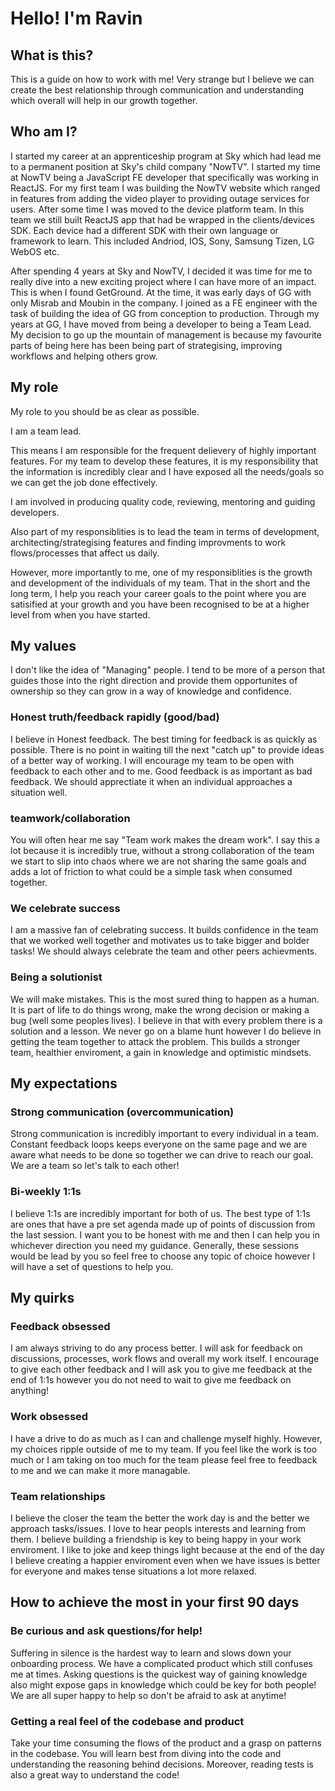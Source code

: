 # Hello! I'm Ravin

## What is this?
This is a guide on how to work with me! Very strange but I believe we can create the best relationship through communication and understanding which overall will help in our growth together.

## Who am I?

I started my career at an apprenticeship program at Sky which had lead me to a permanent position at Sky's child company "NowTV". I started my time at NowTV being a JavaScript FE developer that specifically was working in ReactJS. For my first team I was building the NowTV website which ranged in features from adding the video player to providing outage services for users. After some time I was moved to the device platform team. In this team we still built ReactJS app that had be wrapped in the clients/devices SDK. Each device had a different SDK with their own language or framework to learn. This included Andriod, IOS, Sony, Samsung Tizen, LG WebOS etc.

After spending 4 years at Sky and NowTV, I decided it was time for me to really dive into a new exciting project where I can have more of an impact. This is when I found GetGround. At the time, it was early days of GG with only Misrab and Moubin in the company. I joined as a FE engineer with the task of building the idea of GG from conception to production. Through my years at GG, I have moved from being a developer to being a Team Lead. My decision to go up the mountain of management is because my favourite parts of being here has been being part of strategising, improving workflows and helping others grow.

## My role

My role to you should be as clear as possible.

I am a team lead. 

This means I am responsible for the frequent delievery of highly important features. For my team to develop these features, it is my responsibility that the information is incredibly clear and I have exposed all the needs/goals so we can get the job done effectively.

I am involved in producing quality code, reviewing, mentoring and guiding developers.

Also part of my responsiblities is to lead the team in terms of development, architecting/strategising features and finding improvments to work flows/processes that affect us daily.

However, more importantly to me, one of my responsiblities is the growth and development of the individuals of my team. That in the short and the long term, I help you reach your career goals to the point where you are satisified at your growth and you have been recognised to be at a higher level from when you have started.


## My values

I don't like the idea of "Managing" people. I tend to be more of a person that guides those into the right direction and provide them opportunites of ownership so they can grow in a way of knowledge and confidence.

### Honest truth/feedback rapidly (good/bad)

I believe in Honest feedback. The best timing for feedback is as quickly as possible. There is no point in waiting till the next "catch up" to provide ideas of a better way of working. I will encourage my team to be open with feedback to each other and to me. Good feedback is as important as bad feedback. We should apprectiate it when an individual approaches a situation well.

### teamwork/collaboration

You will often hear me say "Team work makes the dream work". I say this a lot because it is incredibly true, without a strong collaboration of the team we start to slip into chaos where we are not sharing the same goals and adds a lot of friction to what could be a simple task when consumed together.

### We celebrate success

I am a massive fan of celebrating success. It builds confidence in the team that we worked well together and motivates us to take bigger and bolder tasks! We should always celebrate the team and other peers achievments.

### Being a solutionist

We will make mistakes. This is the most sured thing to happen as a human. It is part of life to do things wrong, make the wrong decision or making a bug (well some peoples lives). I believe in that with every problem there is a solution and a lesson. We never go on a blame hunt however I do believe in getting the team together to attack the problem. This builds a stronger team, healthier enviroment, a gain in knowledge and optimistic mindsets.

## My expectations

### Strong communication (overcommunication)

Strong communication is incredibly important to every individual in a team. Constant feedback loops keeps everyone on the same page and we are aware what needs to be done so together we can drive to reach our goal. We are a team so let's talk to each other!

<!-- Suffering silently will not get you far or quick enough to where you would like to be. Asking for help is incredibly encouraged as having someone next to you will help you gain a deeper knowledge and we move faster as a team. -->

### Bi-weekly 1:1s

I believe 1:1s are incredibly important for both of us. The best type of 1:1s are ones that have a pre set agenda made up of points of discussion from the last session. I want you to be honest with me and then I can help you in whichever direction you need my guidance. Generally, these sessions would be lead by you so feel free to choose any topic of choice however I will have a set of questions to help you.

## My quirks

### Feedback obsessed 

I am always striving to do any process better. I will ask for feedback on discussions, processes, work flows and overall my work itself. I encourage to give each other feedback and I will ask you to give me feedback at the end of 1:1s however you do not need to wait to give me feedback on anything! 

### Work obsessed

I have a drive to do as much as I can and challenge myself highly. However, my choices ripple outside of me to my team. If you feel like the work is too much or I am taking on too much for the team please feel free to feedback to me and we can make it more managable.

### Team relationships

I believe the closer the team the better the work day is and the better we approach tasks/issues. I love to hear peopls interests and learning from them. I believe building a friendship is key to being happy in your work enviroment. I like to joke and keep things light because at the end of the day I believe creating a happier enviroment even when we have issues is better for everyone and makes tense situations a lot more relaxed.

## How to achieve the most in your first 90 days

### Be curious and ask questions/for help!

Suffering in silence is the hardest way to learn and slows down your onboarding process. We have a complicated product which still confuses me at times. Asking questions is the quickest way of gaining knowledge also might expose gaps in knowledge which could be key for both people! We are all super happy to help so don't be afraid to ask at anytime!

### Getting a real feel of the codebase and product

Take your time consuming the flows of the product and a grasp on patterns in the codebase. You will learn best from diving into the code and understanding the reasoning behind decisions. Moreover, reading tests is also a great way to understand the code!
